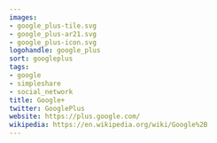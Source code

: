 ```yaml
---
images:
- google_plus-tile.svg
- google_plus-ar21.svg
- google_plus-icon.svg
logohandle: google_plus
sort: googleplus
tags:
- google
- simpleshare
- social_network
title: Google+
twitter: GooglePlus
website: https://plus.google.com/
wikipedia: https://en.wikipedia.org/wiki/Google%2B
---
```


